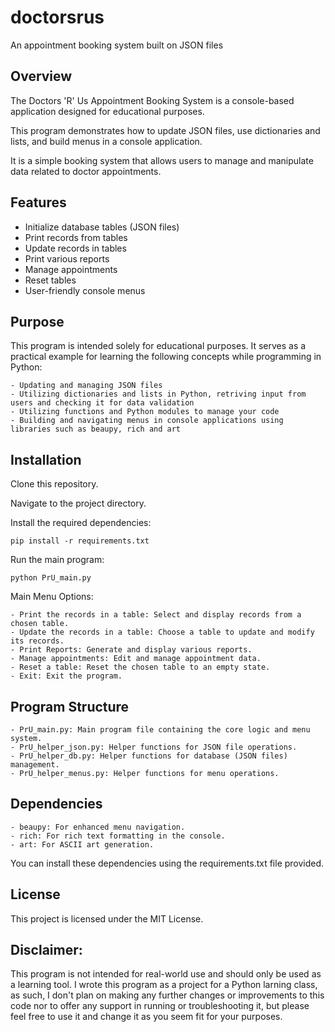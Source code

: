 # doctorsrus
An appointment booking system built on JSON files

## Overview

The Doctors 'R' Us Appointment Booking System is a console-based application designed for educational purposes.

This program demonstrates how to update JSON files, use dictionaries and lists, and build menus in a console application.

It is a simple booking system that allows users to manage and manipulate data related to doctor appointments.

## Features

- Initialize database tables (JSON files)
- Print records from tables
- Update records in tables
- Print various reports
- Manage appointments
- Reset tables
- User-friendly console menus

## Purpose

This program is intended solely for educational purposes. 
It serves as a practical example for learning the following concepts while programming in Python:

	- Updating and managing JSON files
	- Utilizing dictionaries and lists in Python, retriving input from users and checking it for data validation
	- Utilizing functions and Python modules to manage your code
	- Building and navigating menus in console applications using libraries such as beaupy, rich and art

## Installation

Clone this repository.

Navigate to the project directory.

Install the required dependencies:

	pip install -r requirements.txt

Run the main program:

	python PrU_main.py

Main Menu Options:

	- Print the records in a table: Select and display records from a chosen table.
	- Update the records in a table: Choose a table to update and modify its records.
	- Print Reports: Generate and display various reports.
	- Manage appointments: Edit and manage appointment data.
	- Reset a table: Reset the chosen table to an empty state.
	- Exit: Exit the program.

## Program Structure
	- PrU_main.py: Main program file containing the core logic and menu system.
	- PrU_helper_json.py: Helper functions for JSON file operations.
	- PrU_helper_db.py: Helper functions for database (JSON files) management.
	- PrU_helper_menus.py: Helper functions for menu operations.

## Dependencies
	- beaupy: For enhanced menu navigation.
	- rich: For rich text formatting in the console.
	- art: For ASCII art generation.

You can install these dependencies using the requirements.txt file provided.

## License
This project is licensed under the MIT License.

## Disclaimer: 
This program is not intended for real-world use and should only be used as a learning tool.
I wrote this program as a project for a Python larning class, as such, I don't plan on making any further changes or improvements to this code nor to offer any support in running or troubleshooting it, but please feel free to use it and change it as you seem fit for your purposes.
